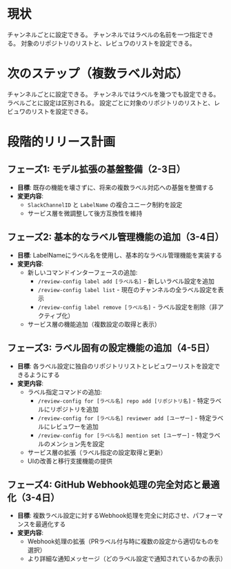 # 現状

チャンネルごとに設定できる。
チャンネルではラベルの名前を一つ指定できる。
対象のリポジトリのリストと、レビュワのリストを設定できる。

# 次のステップ（複数ラベル対応）

チャンネルごとに設定できる。
チャンネルではラベルを幾つでも設定できる。ラベルごとに設定は区別される。
設定ごとに対象のリポジトリのリストと、レビュワのリストを設定できる。

# 段階的リリース計画

## フェーズ1: モデル拡張の基盤整備（2-3日）

- **目標**: 既存の機能を壊さずに、将来の複数ラベル対応への基盤を整備する
- **変更内容**:
  - `SlackChannelID` と `LabelName` の複合ユニーク制約を設定
  - サービス層を微調整して後方互換性を維持

## フェーズ2: 基本的なラベル管理機能の追加（3-4日）

- **目標**: LabelNameにラベル名を使用し、基本的なラベル管理機能を実装する
- **変更内容**:
  - 新しいコマンドインターフェースの追加:
    - `/review-config label add [ラベル名]` - 新しいラベル設定を追加
    - `/review-config label list` - 現在のチャンネルの全ラベル設定を表示
    - `/review-config label remove [ラベル名]` - ラベル設定を削除（非アクティブ化）
  - サービス層の機能追加（複数設定の取得と表示）

## フェーズ3: ラベル固有の設定機能の追加（4-5日）

- **目標**: 各ラベル設定に独自のリポジトリリストとレビュワーリストを設定できるようにする
- **変更内容**:
  - ラベル指定コマンドの追加:
    - `/review-config for [ラベル名] repo add [リポジトリ名]` - 特定ラベルにリポジトリを追加
    - `/review-config for [ラベル名] reviewer add [ユーザー]` - 特定ラベルにレビュワーを追加
    - `/review-config for [ラベル名] mention set [ユーザー]` - 特定ラベルのメンション先を設定
  - サービス層の拡張（ラベル指定の設定取得と更新）
  - UIの改善と移行支援機能の提供

## フェーズ4: GitHub Webhook処理の完全対応と最適化（3-4日）

- **目標**: 複数ラベル設定に対するWebhook処理を完全に対応させ、パフォーマンスを最適化する
- **変更内容**:
  - Webhook処理の拡張（PRラベル付与時に複数の設定から適切なものを選択）
  - より詳細な通知メッセージ（どのラベル設定で通知されているかの表示）
